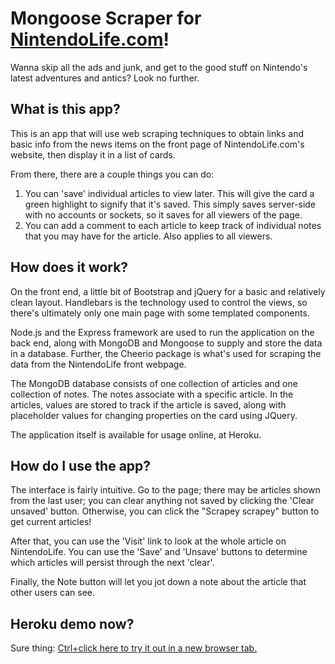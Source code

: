 # Mongoose Scraper for [NintendoLife.com](https://www.nintendolife.com "NintendoLife.com front page")!
Wanna skip all the ads and junk, and get to the good stuff on Nintendo's latest adventures and antics? Look no further.

## What is this app?
This is an app that will use web scraping techniques to obtain links and basic info from the news items on the front page of NintendoLife.com's website, then display it in a list of cards.

From there, there are a couple things you can do:
1. You can 'save' individual articles to view later. This will give the card a green highlight to signify that it's saved. This simply saves server-side with no accounts or sockets, so it saves for all viewers of the page.
2. You can add a comment to each article to keep track of individual notes that you may have for the article. Also applies to all viewers.

## How does it work?
On the front end, a little bit of Bootstrap and jQuery for a basic and relatively clean layout. Handlebars is the technology used to control the views, so there's ultimately only one main page with some templated components.

Node.js and the Express framework are used to run the application on the back end, along with MongoDB and Mongoose to supply and store the data in a database. Further, the Cheerio package is what's used for scraping the data from the NintendoLife front webpage.

The MongoDB database consists of one collection of articles and one collection of notes. The notes associate with a specific article. In the articles, values are stored to track if the article is saved, along with placeholder values for changing properties on the card using JQuery.

The application itself is available for usage online, at Heroku.

## How do I use the app?
The interface is fairly intuitive. Go to the page; there may be articles shown from the last user; you can clear anything not saved by clicking the 'Clear unsaved' button. Otherwise, you can click the "Scrapey scrapey" button to get current articles!

After that, you can use the 'Visit' link to look at the whole article on NintendoLife. You can use the 'Save' and 'Unsave' buttons to determine which articles will persist through the next 'clear'.

Finally, the Note button will let you jot down a note about the article that other users can see.

## Heroku demo now?

Sure thing: [Ctrl+click here to try it out in a new browser tab.](https://ag-mongoose-scraper.herokuapp.com/ "Adam G NintendoLife Mongoose Scraper")

